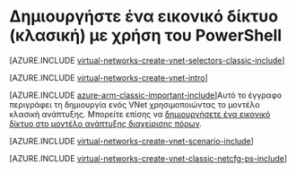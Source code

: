 <properties
   pageTitle="Δημιουργήστε ένα εικονικό δίκτυο χρησιμοποιώντας ένα αρχείο ρύθμισης παραμέτρων δικτύου στην πύλη του Azure | Microsoft Azure"
   description="Μάθετε πώς μπορείτε να δημιουργήσετε ένα εικονικό δίκτυο χρησιμοποιώντας ένα αρχείο ρύθμισης παραμέτρων δικτύου στην πύλη του Azure."
   services="virtual-network"
   documentationCenter=""
   authors="jimdial"
   manager="carmonm"
   editor=""
   tags="azure-service-management"/>

<tags
   ms.service="virtual-network"
   ms.devlang="na"
   ms.topic="article"
   ms.tgt_pltfrm="na"
   ms.workload="infrastructure-services"
   ms.date="03/15/2016"
   ms.author="jdial"/>

# <a name="create-a-virtual-network-classic-by-using-powershell"></a>Δημιουργήστε ένα εικονικό δίκτυο (κλασική) με χρήση του PowerShell

[AZURE.INCLUDE [virtual-networks-create-vnet-selectors-classic-include](../../includes/virtual-networks-create-vnet-selectors-classic-include.md)]

[AZURE.INCLUDE [virtual-networks-create-vnet-intro](../../includes/virtual-networks-create-vnet-intro-include.md)]

[AZURE.INCLUDE [azure-arm-classic-important-include](../../includes/azure-arm-classic-important-include.md)]Αυτό το έγγραφο περιγράφει τη δημιουργία ενός VNet χρησιμοποιώντας το μοντέλο κλασική ανάπτυξης. Μπορείτε επίσης να [δημιουργήσετε ένα εικονικό δίκτυο στο μοντέλο ανάπτυξης διαχείρισης πόρων](virtual-networks-create-vnet-arm-ps.md).

[AZURE.INCLUDE [virtual-networks-create-vnet-scenario-include](../../includes/virtual-networks-create-vnet-scenario-include.md)]

[AZURE.INCLUDE [virtual-networks-create-vnet-classic-netcfg-ps-include](../../includes/virtual-networks-create-vnet-classic-netcfg-ps-include.md)]


